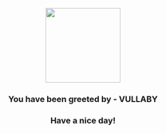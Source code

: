 <p align="center">
            <img src="https://raw.githubusercontent.com/PokeAPI/sprites/master/sprites/pokemon/629.png" width="150" height="150">
          </p>
          <h3 align="center">You have been greeted by - <b>VULLABY</b></h3>
          <h3 align="center">Have a nice day!</h3>
